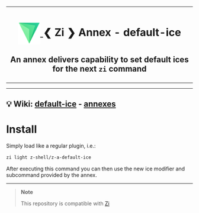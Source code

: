 <table align="center"><tr><td>
<h1 align="center">
  <p><a href="https://github.com/z-shell/zi">
    <img align="center" src="https://github.com/z-shell/zi/raw/main/docs/images/logo.png" alt="Logo" width="60px" height="60px" />
  </a> ❮ Zi ❯ Annex - default-ice </p>
</h1>
<h2 align="center">
    <p> An annex delivers capability to set <b>default ices</b> for the next <code>zi</code> command</p>
</h2></td></tr></table><hr />

## 💡 Wiki: [default-ice](https://wiki.zshell.dev/ecosystem/annexes/default-ice) - [annexes](https://wiki.zshell.dev/ecosystem/-annexes)

# Install

Simply load like a regular plugin, i.e.:

```zsh
zi light z-shell/z-a-default-ice
```

After executing this command you can then use the new ice modifier and subcommand provided by the annex.

---

> **Note**
>
> This repository is compatible with [Zi](https://github.com/z-shell/zi)
